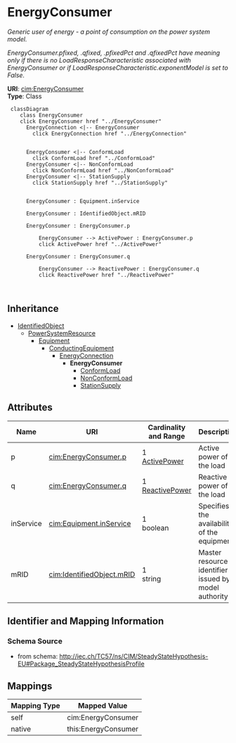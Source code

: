 # EnergyConsumer


_Generic user of energy - a  point of consumption on the power system model._

_EnergyConsumer.pfixed, .qfixed, .pfixedPct and .qfixedPct have meaning only if there is no LoadResponseCharacteristic associated with EnergyConsumer or if LoadResponseCharacteristic.exponentModel is set to False._





**URI**: [cim:EnergyConsumer](http://iec.ch/TC57/CIM100#EnergyConsumer)<br />
**Type**: Class




```mermaid
 classDiagram
    class EnergyConsumer
    click EnergyConsumer href "../EnergyConsumer"
      EnergyConnection <|-- EnergyConsumer
        click EnergyConnection href "../EnergyConnection"
      

      EnergyConsumer <|-- ConformLoad
        click ConformLoad href "../ConformLoad"
      EnergyConsumer <|-- NonConformLoad
        click NonConformLoad href "../NonConformLoad"
      EnergyConsumer <|-- StationSupply
        click StationSupply href "../StationSupply"
      
      
      EnergyConsumer : Equipment.inService
        
      EnergyConsumer : IdentifiedObject.mRID
        
      EnergyConsumer : EnergyConsumer.p
        
          EnergyConsumer --> ActivePower : EnergyConsumer.p
          click ActivePower href "../ActivePower"
        
      EnergyConsumer : EnergyConsumer.q
        
          EnergyConsumer --> ReactivePower : EnergyConsumer.q
          click ReactivePower href "../ReactivePower"
        
      
```





## Inheritance
* [IdentifiedObject](IdentifiedObject.md)
    * [PowerSystemResource](PowerSystemResource.md)
        * [Equipment](Equipment.md)
            * [ConductingEquipment](ConductingEquipment.md)
                * [EnergyConnection](EnergyConnection.md)
                    * **EnergyConsumer**
                        * [ConformLoad](ConformLoad.md)
                        * [NonConformLoad](NonConformLoad.md)
                        * [StationSupply](StationSupply.md)



## Attributes


| Name | URI | Cardinality and Range | Description | Inheritance |
| ---  | --- | --- | --- | --- |
| p | [cim:EnergyConsumer.p](http://iec.ch/TC57/CIM100#EnergyConsumer.p) | 1 <br />  [ActivePower](ActivePower.md)  | Active power of the load | direct |
| q | [cim:EnergyConsumer.q](http://iec.ch/TC57/CIM100#EnergyConsumer.q) | 1 <br />  [ReactivePower](ReactivePower.md)  | Reactive power of the load | direct |
| inService | [cim:Equipment.inService](http://iec.ch/TC57/CIM100#Equipment.inService) | 1 <br />  boolean  | Specifies the availability of the equipment | [Equipment](Equipment.md) |
| mRID | [cim:IdentifiedObject.mRID](http://iec.ch/TC57/CIM100#IdentifiedObject.mRID) | 1 <br />  string  | Master resource identifier issued by a model authority | [IdentifiedObject](IdentifiedObject.md) |









## Identifier and Mapping Information







### Schema Source


* from schema: http://iec.ch/TC57/ns/CIM/SteadyStateHypothesis-EU#Package_SteadyStateHypothesisProfile





## Mappings

| Mapping Type | Mapped Value |
| ---  | ---  |
| self | cim:EnergyConsumer |
| native | this:EnergyConsumer |




